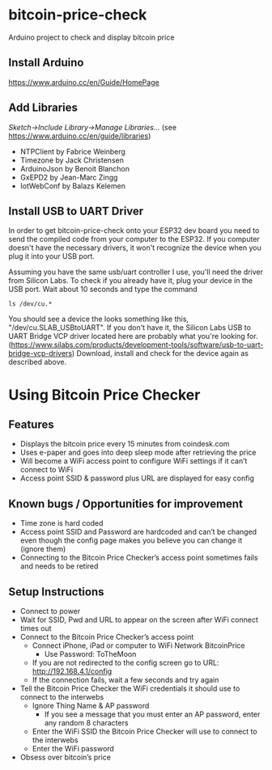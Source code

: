 # bitcoin-price-check
Arduino project to check and display bitcoin price

## Install Arduino

https://www.arduino.cc/en/Guide/HomePage

## Add Libraries

*Sketch->Include Library->Manage Libraries...* (see https://www.arduino.cc/en/guide/libraries)

* NTPClient by Fabrice Weinberg
* Timezone by Jack Christensen
* ArduinoJson by Benoit Blanchon
* GxEPD2 by Jean-Marc Zingg
* IotWebConf by Balazs Kelemen

## Install USB to UART Driver

In order to get bitcoin-price-check onto your ESP32 dev board you need to send the compiled code from your computer to the ESP32. If you computer doesn't have the necessary drivers, it won't recognize the device when you plug it into your USB port.

Assuming you have the same usb/uart controller I use, you'll need the driver from Silicon Labs. To check if you already have it, plug your device in the USB port. Wait about 10 seconds and type the command

`ls /dev/cu.*`

You should see a device the looks something like this, "/dev/cu.SLAB_USBtoUART". If you don't have it, the Silicon Labs USB to UART Bridge VCP driver located here are probably what you're looking for. (https://www.silabs.com/products/development-tools/software/usb-to-uart-bridge-vcp-drivers) Download, install and check for the device again as described above.

# Using Bitcoin Price Checker

## Features
* Displays the bitcoin price every 15 minutes from coindesk.com
* Uses e-paper and goes into deep sleep mode after retrieving the price
* Will become a WiFi access point to configure WiFi settings if it can’t connect to WiFi
* Access point SSID & password plus URL are displayed for easy config

## Known bugs / Opportunities for improvement
* Time zone is hard coded
* Access point SSID and Password are hardcoded and can’t be changed even though the config page makes you believe you can change it (ignore them)
* Connecting to the Bitcoin Price Checker’s access point sometimes fails and needs to be retired

## Setup Instructions
* Connect to power
* Wait for SSID, Pwd and URL to appear on the screen after WiFi connect times out
* Connect to the Bitcoin Price Checker’s access point
  * Connect iPhone, iPad or computer to WiFi Network BitcoinPrice
    * Use Password: ToTheMoon
  * If you are not redirected to the config screen go to URL: http://192.168.4.1/config
  * If the connection fails, wait a few seconds and try again
* Tell the Bitcoin Price Checker the WiFi credentials it should use to connect to the interwebs
  * Ignore Thing Name & AP password
    * If you see a message that you must enter an AP password, enter any random 8 characters
  * Enter the WiFi SSID the Bitcoin Price Checker will use to connect to the interwebs
  * Enter the WiFi password
* Obsess over bitcoin’s price
